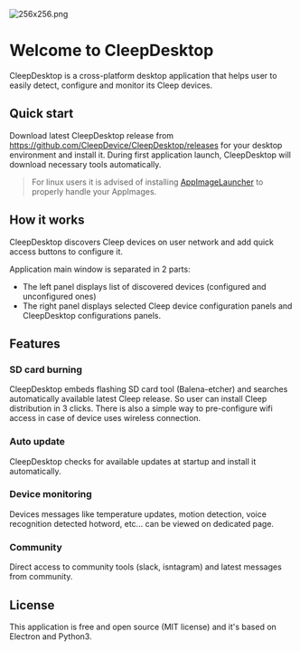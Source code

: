 ![256x256.png](https://github.com/CleepDevice/CleepDesktop/blob/master/resources/256x256.png)

# Welcome to CleepDesktop

CleepDesktop is a cross-platform desktop application that helps user to easily detect, configure and monitor its Cleep devices.

## Quick start

Download latest CleepDesktop release from https://github.com/CleepDevice/CleepDesktop/releases for your desktop environment and install it.
During first application launch, CleepDesktop will download necessary tools automatically.

> For linux users it is advised of installing [AppImageLauncher](https://github.com/TheAssassin/AppImageLauncher) to properly handle your AppImages.

## How it works

CleepDesktop discovers Cleep devices on user network and add quick access buttons to configure it.

Application main window is separated in 2 parts:

- The left panel displays list of discovered devices (configured and unconfigured ones)
- The right panel displays selected Cleep device configuration panels and CleepDesktop configurations panels.

## Features

### SD card burning

CleepDesktop embeds flashing SD card tool (Balena-etcher) and searches automatically available latest Cleep release. So user can install Cleep distribution in 3 clicks.
There is also a simple way to pre-configure wifi access in case of device uses wireless connection.

### Auto update

CleepDesktop checks for available updates at startup and install it automatically.

### Device monitoring

Devices messages like temperature updates, motion detection, voice recognition detected hotword, etc... can be viewed on dedicated page.

### Community

Direct access to community tools (slack, isntagram) and latest messages from community.

## License

This application is free and open source (MIT license) and it's based on Electron and Python3.
